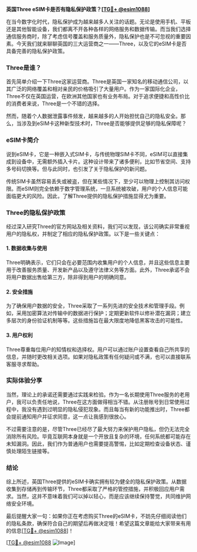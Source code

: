 **英国Three eSIM卡是否有隐私保护政策？[[TG💪+ @esim1088](https://t.me/s/esim1088)]**

在当今数字化时代，隐私保护成为越来越多人关注的话题。无论是使用手机、平板还是其他智能设备，我们都离不开各种各样的网络服务和数据传输。而当我们选择通信服务商时，除了考虑信号覆盖和服务质量外，隐私保护也是不可忽视的重要因素。今天我们就来聊聊英国的三大运营商之一——Three，以及它的eSIM卡是否具备完善的隐私保护政策。

### Three是谁？

首先简单介绍一下Three这家运营商。Three是英国一家知名的移动通信公司，以其广泛的网络覆盖和相对亲民的价格吸引了大量用户。作为一家国际化企业，Three不仅在英国运营，在欧洲其他国家也有业务布局。对于追求便捷和高性价比的消费者来说，Three是一个不错的选择。

然而，随着个人数据泄露事件频发，越来越多的人开始担忧自己的隐私安全。那么，当涉及到eSIM卡这种新型技术时，Three是否能够提供足够的隐私保障呢？

### eSIM卡简介

说到eSIM卡，它是一种嵌入式SIM卡，与传统物理SIM卡不同，eSIM可以直接集成到设备中，无需额外插入卡片。这种设计带来了诸多便利，比如节省空间、支持多号码切换等。但与此同时，也引发了关于隐私保护的新问题。

传统SIM卡虽然容易丢失或被盗，但在某些情况下，至少可以物理上控制其访问权限。而eSIM则完全依赖于数字管理系统，一旦系统被攻破，用户的个人信息可能面临更大的风险。因此，了解Three提供的隐私保护措施显得尤为重要。

### Three的隐私保护政策

经过深入研究Three的官方网站及相关资料，我们可以发现，该公司确实非常重视用户的隐私权，并制定了相应的隐私保护政策。以下是一些关键点：

#### 1. 数据收集与使用

Three明确表示，它们只会在必要范围内收集用户的个人信息，并且这些信息主要用于改善服务质量、开发新产品以及遵守法律义务等方面。此外，Three承诺不会将用户数据出售给第三方，除非得到用户的明确同意。

#### 2. 安全措施

为了确保用户数据的安全，Three采取了一系列先进的安全技术和管理手段。例如，采用加密算法对传输中的数据进行保护；定期更新软件以修补潜在漏洞；建立多层次的身份验证机制等等。这些措施旨在最大限度地降低黑客攻击的可能性。

#### 3. 用户权利

Three尊重每位用户的知情权和选择权。用户可以通过账户设置查看自己所共享的信息，并随时更改相关选项。如果对隐私政策有任何疑问或不满，也可以直接联系客服寻求帮助。

### 实际体验分享

当然，理论上的承诺还需要通过实践来检验。作为一名长期使用Three服务的老用户，我可以负责任地说，Three在这方面做得相当不错。从注册账号到日常使用过程中，我没有遇到过明显的隐私侵犯现象。而且每当有新的功能推出时，Three都会提前通知用户并征求同意，这一点让我感到很放心。

不过需要注意的是，尽管Three已经尽了最大努力来保护用户隐私，但仍无法完全消除所有风险。毕竟互联网本身就是一个开放且复杂的环境，任何系统都可能存在未知漏洞。因此，我们作为普通用户也需要提高警惕，比如定期检查设备状态、谨慎处理陌生链接等。

### 结论

综上所述，英国Three提供的eSIM卡确实拥有较为健全的隐私保护政策。从数据收集到存储再到传输环节，Three都采取了严格的管控措施，并积极回应用户需求。当然，这并不意味着我们可以掉以轻心，而是应该继续保持警觉，共同维护网络安全环境。

最后提醒大家一句：如果你正在考虑购买Three的eSIM卡，不妨先仔细阅读他们的隐私条款，确保符合自己的期望后再做决定哦！希望这篇文章能给大家带来有用的信息[[TG💪+ @esim1088](https://t.me/s/esim1088)]！

[[TG💪+ @esim1088](https://t.me/s/esim1088) ![Image](https://i.postimg.cc/4NQfJmqS/Snipaste-2025-05-13-00-14-12.png)]